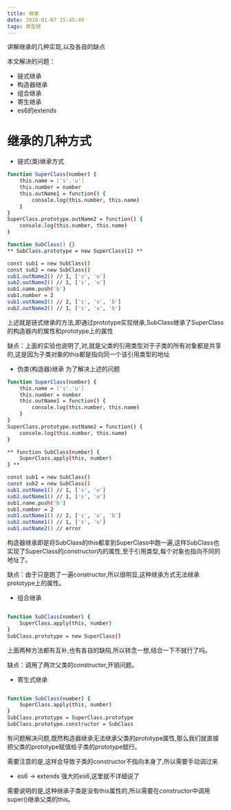 ```yaml
---
title: 继承
date: 2018-01-07 15:45:49
tags: 原型链
---
```


讲解继承的几种实现,以及各自的缺点

本文解决的问题：
- 链式继承
- 构造器继承
- 组合继承
- 寄生继承
- es6的extends

<!-- more -->

# 继承的几种方式
- 链式(类)继承方式
``` bash
function SuperClass(number) {
    this.name = ['s','u']
    this.number = number
    this.outName1 = function() {
        console.log(this.number, this.name)
    }
}
SuperClass.prototype.outName2 = function() {
    console.log(this.number, this.name)
}

function SubClass() {}
** SubClass.prototype = new SuperClass(1) **

const sub1 = new SubClass()
const sub2 = new SubClass()
sub1.outName2() // 1, ['s', 'u']
sub2.outName2() // 1, ['s', 'u']
sub1.name.push('b')
sub1.number = 2
sub1.outName2() // 2, ['s', 'u', 'b']
sub2.outName2() // 1, ['s', 'u', 'b']
```
上述就是链式继承的方法,即通过prototype实现继承,SubClass继承了SuperClass的构造器内的属性和prototype上的属性

缺点：上面的实验也说明了,对,就是父类的引用类型对于子类的所有对象都是共享的,这是因为子类对象的this都是指向同一个该引用类型的地址

- 伪类(构造器)继承
为了解决上述的问题
``` bash
function SuperClass(number) {
    this.name = ['s','u']
    this.number = number
    this.outName1 = function() {
        console.log(this.number, this.name)
    }
}
SuperClass.prototype.outName2 = function() {
    console.log(this.number, this.name)
}

** function SubClass(number) {
    SuperClass.apply(this, number)
} **

const sub1 = new SubClass()
const sub2 = new SubClass()
sub1.outName1() // 1, ['s', 'u']
sub2.outName1() // 1, ['s', 'u']
sub1.name.push('b')
sub1.number = 2
sub1.outName1() // 2, ['s', 'u', 'b']
sub2.outName1() // 1, ['s', 'u']
sub1.outName2() // error
```
构造器继承即是将SubClass的this都拿到SuperClass中跑一遍,这样SubClass也实现了SuperClass的constructor内的属性,至于引用类型,每个对象也指向不同的地址了。

缺点：由于只是跑了一遍constructor,所以很明显,这种继承方式无法继承prototype上的属性。

- 组合继承
``` bash

function SubClass(number) {
    SuperClass.apply(this, number)
}
SubClass.prototype = new SuperClass()

```
上面两种方法都有互补,也有各自的缺陷,所以转念一想,结合一下不就行了吗。

缺点：调用了两次父类的constructor,开销问题。

- 寄生式继承
``` bash

function SubClass(number) {
    SuperClass.apply(this, number)
}
SubClass.prototype = SuperClass.prototype
SubClass.prototype.constructor = SubClass

```
有问题解决问题,既然构造器继承无法继承父类的prototype属性,那么我们就直接把父类的prototype赋值给子类的prototype就行。

需要注意的是,这样会导致子类的constructor不指向本身了,所以需要手动调过来

- es6 -> extends
强大的es6,这里就不详细说了

需要说明的是,这种继承子类是没有this属性的,所以需要在constructor中调用super()继承父类的this。
